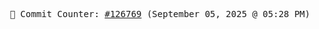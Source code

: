 <p align="center">
    <samp>
        📮 Commit Counter: <a href="https://github.com/Javascript-void0/Javascript-void0/commits/main">#126769</a> (September 05, 2025 @ 05:28 PM)
    </samp>
</p>